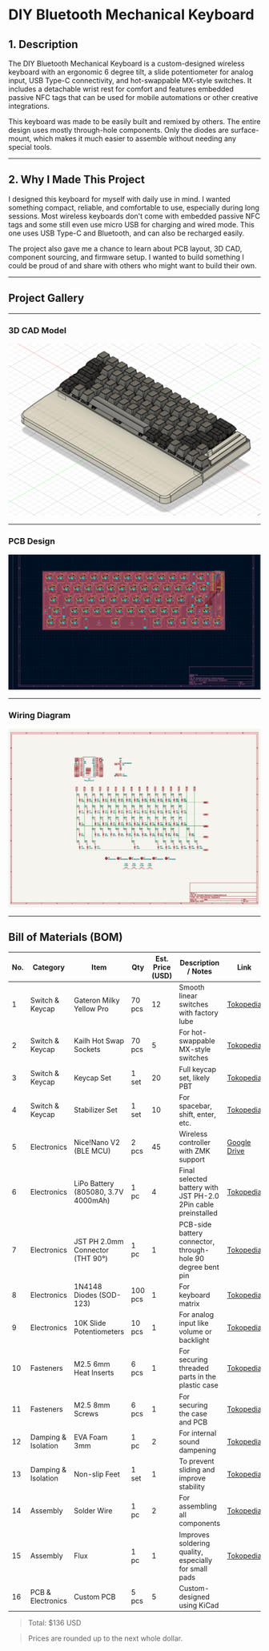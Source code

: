 # DIY Bluetooth Mechanical Keyboard

## 1. Description

The DIY Bluetooth Mechanical Keyboard is a custom-designed wireless keyboard with an ergonomic 6 degree tilt, a slide potentiometer for analog input, USB Type-C connectivity, and hot-swappable MX-style switches. It includes a detachable wrist rest for comfort and features embedded passive NFC tags that can be used for mobile automations or other creative integrations.  

This keyboard was made to be easily built and remixed by others. The entire design uses mostly through-hole components. Only the diodes are surface-mount, which makes it much easier to assemble without needing any special tools.

---

## 2. Why I Made This Project

I designed this keyboard for myself with daily use in mind. I wanted something compact, reliable, and comfortable to use, especially during long sessions. Most wireless keyboards don't come with embedded passive NFC tags and some still even use micro USB for charging and wired mode. This one uses USB Type-C and Bluetooth, and can also be recharged easily.

The project also gave me a chance to learn about PCB layout, 3D CAD, component sourcing, and firmware setup. I wanted to build something I could be proud of and share with others who might want to build their own.

---

## Project Gallery

---

### 3D CAD Model  
![cad_model](images/3D%20Model.png)

---

### PCB Design  
![pcb_layout](images/PCB.png)

---

### Wiring Diagram  
![wiring_diagram](images/Schematics.png)

---

## Bill of Materials (BOM)

| No. | Category               | Item                                 | Qty     | Est. Price (USD) | Description / Notes                                                           | Link                                                                 |
|-----|------------------------|--------------------------------------|---------|------------------|-------------------------------------------------------------------------------|----------------------------------------------------------------------|
| 1   | Switch & Keycap        | Gateron Milky Yellow Pro             | 70 pcs  | 12               | Smooth linear switches with factory lube                                      | [Tokopedia](https://www.tokopedia.com/mechkeyboardsid/gateron-g-pro-yellow-switch-linear-plate-mount?utm_source=salinlink&utm_medium=share&utm_campaign=PDP-266238606-2999811194-130725-RKdhUE) |
| 2   | Switch & Keycap        | Kailh Hot Swap Sockets               | 70 pcs  | 5                | For hot-swappable MX-style switches                                           | [Tokopedia](https://www.tokopedia.com/mechkeyboardsid/kailh-hot-swap-mechanical-keyboard-pcb-socket-black?utm_source=salinlink&utm_medium=share&utm_campaign=PDP-266238606-2198706891-130725-RKdhUE) |
| 3   | Switch & Keycap        | Keycap Set                           | 1 set   | 20               | Full keycap set, likely PBT                                                   | [Tokopedia](https://tk.tokopedia.com/ZSBVvFJGR/) |
| 4   | Switch & Keycap        | Stabilizer Set                       | 1 set   | 10               | For spacebar, shift, enter, etc.                                              | [Tokopedia](https://tk.tokopedia.com/ZSBpk1MKy/) |
| 5   | Electronics            | Nice!Nano V2 (BLE MCU)               | 2 pcs   | 45               | Wireless controller with ZMK support                                          | [Google Drive](https://share.google/yrYyfjcOSs7LEji6q) |
| 6   | Electronics            | LiPo Battery (805080, 3.7V 4000mAh)  | 1 pc    | 4                | Final selected battery with JST PH-2.0 2Pin cable preinstalled                | [Tokopedia](https://tk.tokopedia.com/ZSBpAFa1Y/) |
| 7   | Electronics            | JST PH 2.0mm Connector (THT 90°)     | 1 pc    | 1                | PCB-side battery connector, through-hole 90 degree bent pin                   | [Tokopedia](https://tk.tokopedia.com/ZSBpAYkm3/) |
| 8   | Electronics            | 1N4148 Diodes (SOD-123)              | 100 pcs | 1                | For keyboard matrix                                                            | [Tokopedia](https://www.tokopedia.com/i2c-parts/in4148-1n4148-1n4148ws-sod123-switching-diode-sod-123-dioda?utm_source=salinlink&utm_medium=share&utm_campaign=PDP-266238606-1509220482-130725-RKdhUE) |
| 9   | Electronics            | 10K Slide Potentiometers             | 10 pcs  | 1                | For analog input like volume or backlight                                     | [Tokopedia](https://www.tokopedia.com/innovtronic/b10k-mono-slide-potentio-75mm-high-quality?utm_source=salinlink&utm_medium=share&utm_campaign=PDP-266238606-344656821-130725-RKdhUE) |
| 10  | Fasteners              | M2.5 6mm Heat Inserts                | 6 pcs   | 1                | For securing threaded parts in the plastic case                               | [Tokopedia](https://tk.tokopedia.com/ZSBqKcnqk/) |
| 11  | Fasteners              | M2.5 8mm Screws                      | 6 pcs   | 1                | For securing the case and PCB                                                 | [Tokopedia](https://www.tokopedia.com/archive-lapaktukang/baut-komputer-laptop-m2-5x4-m2-5x5-m2-5x6-m2-5x8-m2-5x10-m2-5x8-mm-hitam-d5-7f72b?utm_source=salinlink&utm_medium=share&utm_campaign=PDP-266238606-14063028572-140725-RKdhUE) |
| 12  | Damping & Isolation    | EVA Foam 3mm                         | 1 pc    | 2                | For internal sound dampening                                                  | [Tokopedia](https://www.tokopedia.com/tentakey/eva-foam-untuk-case-plate-foam-modding-mechanical-keyboard-25x30-2mm-26c32?utm_source=salinlink&utm_medium=share&utm_campaign=PDP-266238606-8737440897-140725-RKdhUE) |
| 13  | Damping & Isolation    | Non-slip Feet                        | 1 set   | 1                | To prevent sliding and improve stability                                      | [Tokopedia](https://tk.tokopedia.com/ZSBqsCjBn/) |
| 14  | Assembly               | Solder Wire                          | 1 pc    | 2                | For assembling all components                                                 | [Tokopedia](https://www.tokopedia.com/mitra-abadi-official/timah-solder-diameter-08-mm-panjang-10-meter?utm_source=salinlink&utm_medium=share&utm_campaign=PDP-266238606-60532398-130725-RKdhUE) |
| 15  | Assembly               | Flux                                 | 1 pc    | 1                | Improves soldering quality, especially for small pads                         | [Tokopedia](https://www.tokopedia.com/mirorim/flux-minyak-solder-soldering-paste-cream-oil-songka-pasta-rosin-zj-80ml-a851e?utm_source=salinlink&utm_medium=share&utm_campaign=PDP-266238606-11865644997-130725-RKdhUE) |
| 16  | PCB & Electronics      | Custom PCB                           | 5 pcs   | 5                | Custom-designed using KiCad

> Total: $136 USD

> Prices are rounded up to the next whole dollar.
